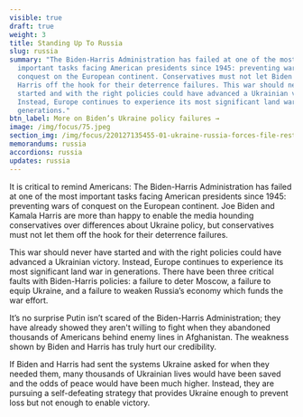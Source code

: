 ```yaml
---
visible: true
draft: true
weight: 3
title: Standing Up To Russia
slug: russia
summary: "The Biden-Harris Administration has failed at one of the most
  important tasks facing American presidents since 1945: preventing wars of
  conquest on the European continent. Conservatives must not let Biden and
  Harris off the hook for their deterrence failures. This war should never have
  started and with the right policies could have advanced a Ukrainian victory.
  Instead, Europe continues to experience its most significant land war in
  generations."
btn_label: More on Biden’s Ukraine policy failures →
image: /img/focus/75.jpeg
section_img: /img/focus/220127135455-01-ukraine-russia-forces-file-restricted-011222.jpeg
memorandums: russia
accordions: russia
updates: russia
---
```

It is critical to remind Americans: The Biden-Harris Administration has failed at one of the most important tasks facing American presidents since 1945: preventing wars of conquest on the European continent. Joe Biden and Kamala Harris are more than happy to enable the media hounding conservatives over differences about Ukraine policy, but conservatives must not let them off the hook for their deterrence failures.

This war should never have started and with the right policies could have advanced a Ukrainian victory. Instead, Europe continues to experience its most significant land war in generations. There have been three critical faults with Biden-Harris policies: a failure to deter Moscow, a failure to equip Ukraine, and a failure to weaken Russia’s economy which funds the war effort.

It’s no surprise Putin isn’t scared of the Biden-Harris Administration; they have already showed they aren't willing to fight when they abandoned thousands of Americans behind enemy lines in Afghanistan. The weakness shown by Biden and Harris has truly hurt our credibility.

If Biden and Harris had sent the systems Ukraine asked for when they needed them, many thousands of Ukrainian lives would have been saved and the odds of peace would have been much higher. Instead, they are pursuing a self-defeating strategy that provides Ukraine enough to prevent loss but not enough to enable victory.
